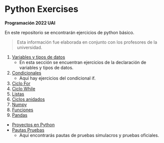 # Python Exercises

**Programación 2022 UAI**

En este repositorio se encontrarán ejercicios de python básico.

> Esta información fue elaborada en conjunto con los profesores de la universidad.

1. [Variables y tipos de datos](./variables%20and%20data%20types)
   - En esta sección se encuentran ejercicios de la declaración de variables y tipos de datos.
2. [Condicionales](./conditionals/)
   - Aquí hay ejercicios del condicional if.
3. [Ciclo For](./loops/for/)
4. [Ciclo While](./loops/while/)
5. [Listas](./lists/)
6. [Ciclos anidados](./loops/nested%20loops/)
7. [Numpy](./numpy/)
8. [Funciones](./functions/)
9. [Pandas](./pandas/)

- [Proyectos en Python](./docs/python-projects.md)
- [Pautas Pruebas](./test/)
   - Aquí encontrarás pautas de pruebas simulacros y pruebas oficiales.
